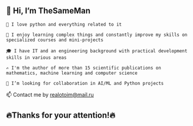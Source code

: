 👋 Hi, I’m TheSameMan
-
    💚 I love python and everything related to it
    
    🎯 I enjoy learning complex things and constantly improve my skills on specialized courses and mini-projects
    
    🎓 I have IT and an engineering background with practical development skills in various areas
    
    ✍️ I'm the author of more than 15 scientific publications on mathematics, machine learning and computer science
    
    👥 I’m looking for collaboration in AI/ML and Python projects
📫 Contact me by realotoim@mail.ru

🔥Thanks for your attention!🔥
-

<!---
TheSameMan/TheSameMan is a ✨ special ✨ repository because its `README.md` (this file) appears on your GitHub profile.
You can click the Preview link to take a look at your changes.
--->
